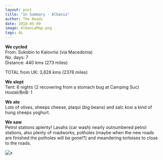 ```yaml
---
layout: post
title: "In Summary - Albania"
author: The Reads
date: 2018-05-09
image: AlbaniaMap.png
tags: AL  
---
```


**We cycled**  
From: Sukobin to Kalovrisi (via Macedonia)  
No. days: 7  
Distance: 440 kms (273 miles)   

TOTAL from UK: 3,828 kms (2378 miles)  

**We slept**  
Tent: 6 nights (2 recovering from a stomach bug at Camping Suc)  
Hostel/BnB: 1  

**We ate**  
Lots of olives, sheeps cheese, plaqui (big beans) and salc kosi a kind of hung sheeps yoghurt.  

**We saw**  
Petrol stations aplenty! Lavahs (car wash) nearly outnumbered petrol stations, also plenty of roadworks, potholes (maybe when the new roads are finished the potholes will be gone!?) and meandering tortoises to close to the roads.  

![x](assets/img/x.jpg)  
